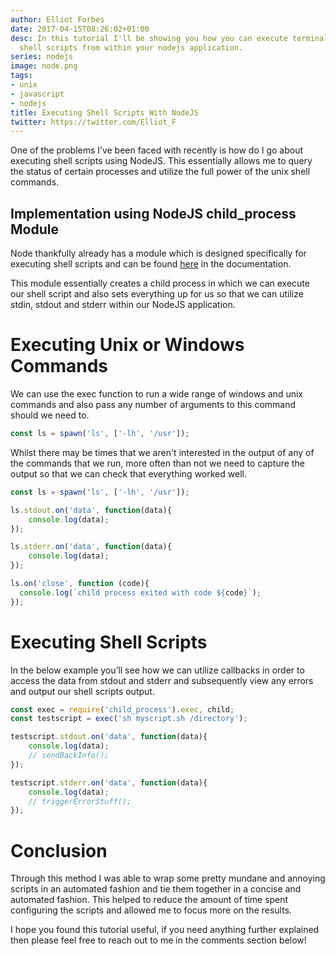 ```yaml
---
author: Elliot Forbes
date: 2017-04-15T08:26:02+01:00
desc: In this tutorial I'll be showing you how you can execute terminal commands and
  shell scripts from within your nodejs application.
series: nodejs
image: node.png
tags:
- unix
- javascript
- nodejs
title: Executing Shell Scripts With NodeJS
twitter: https://twitter.com/Elliot_F
---
```


<p>One of the problems I’ve been faced with recently is how do I go about executing shell scripts using NodeJS. This essentially allows me to query the status of certain processes and utilize the full power of the unix shell commands. </p>

<h2>Implementation using NodeJS child_process Module</h2>

<p>Node thankfully already has a module which is designed specifically for executing shell scripts and can be found <a href="https://nodejs.org/api/child_process.html" target="_blank">here</a> in the documentation.</p>

<p>This module essentially creates a child process in which we can execute our shell script and also sets everything up for us so that we can utilize stdin, stdout and stderr within our NodeJS application. </p>

# Executing Unix or Windows Commands

We can use the exec function to run a wide range of windows and unix commands and also pass any number of arguments to this command should we need to.

```js
const ls = spawn('ls', ['-lh', '/usr']);
```

Whilst there may be times that we aren't interested in the output of any of the commands that we run, more often than not we need to capture the output so that we can check that everything worked well.

```js
const ls = spawn('ls', ['-lh', '/usr']);

ls.stdout.on('data', function(data){
    console.log(data); 
});

ls.stderr.on('data', function(data){
    console.log(data);
});

ls.on('close', function (code){
  console.log(`child process exited with code ${code}`);
});
```

# Executing Shell Scripts

In the below example you’ll see how we can utilize callbacks in order to access the data from stdout and stderr and subsequently view any errors and output our shell scripts output.

```js
const exec = require('child_process').exec, child;
const testscript = exec('sh myscript.sh /directory');

testscript.stdout.on('data', function(data){
    console.log(data); 
    // sendBackInfo();
});

testscript.stderr.on('data', function(data){
    console.log(data);
    // triggerErrorStuff(); 
});
```

# Conclusion

Through this method I was able to wrap some pretty mundane and annoying scripts in an automated fashion and tie them together in a concise and automated fashion. This helped to reduce the amount of time spent configuring the scripts and allowed me to focus more on the results.

I hope you found this tutorial useful, if you need anything further explained then please feel free to reach out to me in the comments section below!